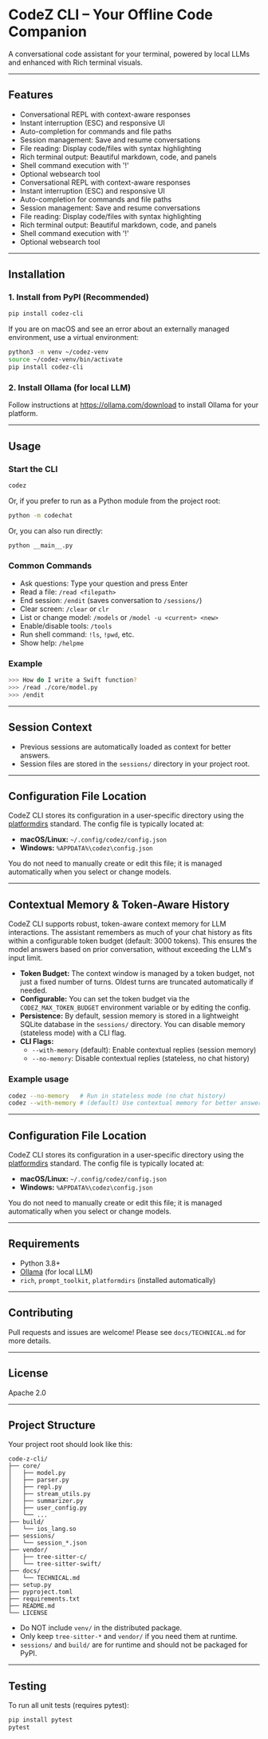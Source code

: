 # CodeZ CLI – Your Offline Code Companion

A conversational code assistant for your terminal, powered by local LLMs and enhanced with Rich terminal visuals.

---

## Features
- Conversational REPL with context-aware responses
- Instant interruption (ESC) and responsive UI
- Auto-completion for commands and file paths
- Session management: Save and resume conversations
- File reading: Display code/files with syntax highlighting
- Rich terminal output: Beautiful markdown, code, and panels
- Shell command execution with '!'
- Optional websearch tool
- Conversational REPL with context-aware responses
- Instant interruption (ESC) and responsive UI
- Auto-completion for commands and file paths
- Session management: Save and resume conversations
- File reading: Display code/files with syntax highlighting
- Rich terminal output: Beautiful markdown, code, and panels
- Shell command execution with '!'
- Optional websearch tool

---

## Installation

### 1. Install from PyPI (Recommended)

```bash
pip install codez-cli
```

If you are on macOS and see an error about an externally managed environment, use a virtual environment:

```bash
python3 -m venv ~/codez-venv
source ~/codez-venv/bin/activate
pip install codez-cli
```

### 2. Install Ollama (for local LLM)

Follow instructions at https://ollama.com/download to install Ollama for your platform.

---

## Usage

### Start the CLI

```bash
codez
```

Or, if you prefer to run as a Python module from the project root:

```bash
python -m codechat
```

Or, you can also run directly:

```bash
python __main__.py
```

### Common Commands
- Ask questions: Type your question and press Enter
- Read a file: `/read <filepath>`
- End session: `/endit` (saves conversation to `/sessions/`)
- Clear screen: `/clear` or `clr`
- List or change model: `/models` or `/model -u <current> <new>`
- Enable/disable tools: `/tools`
- Run shell command: `!ls`, `!pwd`, etc.
- Show help: `/helpme`

### Example
```bash
>>> How do I write a Swift function?
>>> /read ./core/model.py
>>> /endit
```

---

## Session Context
- Previous sessions are automatically loaded as context for better answers.
- Session files are stored in the `sessions/` directory in your project root.

---

## Configuration File Location

CodeZ CLI stores its configuration in a user-specific directory using the [platformdirs](https://pypi.org/project/platformdirs/) standard. The config file is typically located at:

- **macOS/Linux:** `~/.config/codez/config.json`
- **Windows:** `%APPDATA%\codez\config.json`

You do not need to manually create or edit this file; it is managed automatically when you select or change models.

---

## Contextual Memory & Token-Aware History

CodeZ CLI supports robust, token-aware context memory for LLM interactions. The assistant remembers as much of your chat history as fits within a configurable token budget (default: 3000 tokens). This ensures the model answers based on prior conversation, without exceeding the LLM's input limit.

- **Token Budget:** The context window is managed by a token budget, not just a fixed number of turns. Oldest turns are truncated automatically if needed.
- **Configurable:** You can set the token budget via the `CODEZ_MAX_TOKEN_BUDGET` environment variable or by editing the config.
- **Persistence:** By default, session memory is stored in a lightweight SQLite database in the `sessions/` directory. You can disable memory (stateless mode) with a CLI flag.
- **CLI Flags:**
  - `--with-memory` (default): Enable contextual replies (session memory)
  - `--no-memory`: Disable contextual replies (stateless, no chat history)

### Example usage

```bash
codez --no-memory   # Run in stateless mode (no chat history)
codez --with-memory # (default) Use contextual memory for better answers
```

---

## Configuration File Location

CodeZ CLI stores its configuration in a user-specific directory using the [platformdirs](https://pypi.org/project/platformdirs/) standard. The config file is typically located at:

- **macOS/Linux:** `~/.config/codez/config.json`
- **Windows:** `%APPDATA%\codez\config.json`

You do not need to manually create or edit this file; it is managed automatically when you select or change models.

---

## Requirements
- Python 3.8+
- [Ollama](https://ollama.com/) (for local LLM)
- `rich`, `prompt_toolkit`, `platformdirs` (installed automatically)

---

## Contributing
Pull requests and issues are welcome! Please see `docs/TECHNICAL.md` for more details.

---

## License
Apache 2.0

---

## Project Structure

Your project root should look like this:

```
code-z-cli/
├── core/
│   ├── model.py
│   ├── parser.py
│   ├── repl.py
│   ├── stream_utils.py
│   ├── summarizer.py
│   ├── user_config.py
│   └── ...
├── build/
│   └── ios_lang.so
├── sessions/
│   └── session_*.json
├── vendor/
│   ├── tree-sitter-c/
│   └── tree-sitter-swift/
├── docs/
│   └── TECHNICAL.md
├── setup.py
├── pyproject.toml
├── requirements.txt
├── README.md
└── LICENSE
```

- Do NOT include `venv/` in the distributed package.
- Only keep `tree-sitter-*` and `vendor/` if you need them at runtime.
- `sessions/` and `build/` are for runtime and should not be packaged for PyPI.

---

## Testing

To run all unit tests (requires pytest):

```bash
pip install pytest
pytest
```
